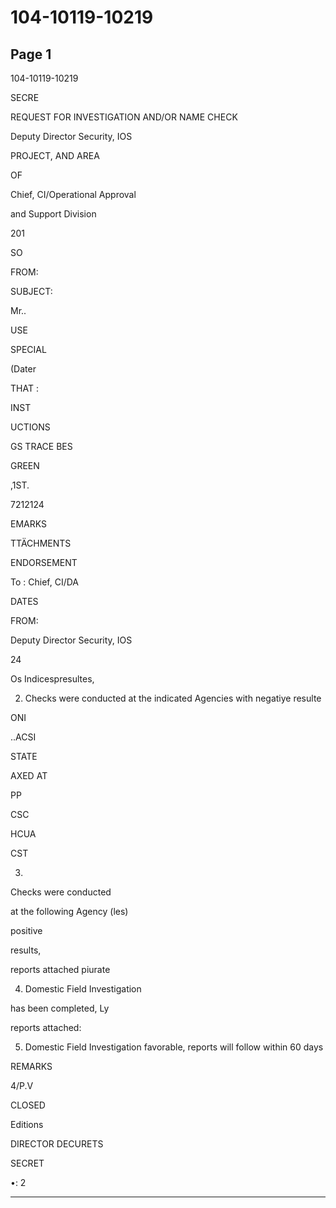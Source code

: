# 104-10119-10219

## Page 1

104-10119-10219

SECRE

REQUEST FOR INVESTIGATION AND/OR NAME CHECK

Deputy Director Security, IOS

PROJECT, AND AREA

OF

Chief, CI/Operational Approval

and Support Division

201

SO

FROM:

SUBJECT:

Mr..

USE

SPECIAL

(Dater

THAT :

INST

UCTIONS

GS TRACE BES

GREEN

,1ST.

7212124

EMARKS

TTÄCHMENTS

ENDORSEMENT

To : Chief, CI/DA

DATES

FROM:

Deputy Director Security, IOS

24

Os Indicespresultes,

2. Checks were conducted at the indicated Agencies with negatiye resulte

ONI

..ACSI

STATE

AXED AT

PP

CSC

HCUA

CST

3.

Checks were conducted

at the following Agency (les)

positive

results,

reports attached piurate

4. Domestic Field Investigation

has been completed, Ly

reports attached:

5. Domestic Field Investigation favorable, reports will follow within 60 days

REMARKS

4/P.V

CLOSED

Editions

DIRECTOR DECURETS

SECRET

•: 2

---

